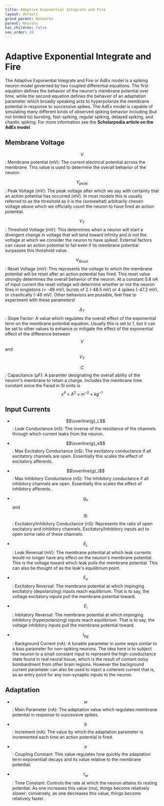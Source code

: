 ```yaml
---
title: Adaptive Exponential Integrate and Fire
layout: default
grand_parent: Networks
parent: Neurons
has_children: false
nav_order: 20
---
```


# Adaptive Exponential Integrate and Fire

The Adaptive Exponential Integrate and Fire or AdEx model is a spiking neuron model governed by two coupled differential equations. The first equation defines the behavior of the neuron's membrane potential over time, while the second equation defines the behavior of an adaptation parameter which broadly speaking acts to hyperpolarize the membrane potential in response to successive spikes. The AdEx model is capable of simulating many different kinds of observed spiking behavior including (but not limited to) bursting, fast-spiking, regular spiking, delayed spiking, and chaotic spiking. For more information see the **Scholarpedia article on the AdEx model**.

## Membrane Voltage

$$V$$: Membrane potential (mV): The current electrical potential across the membrane. This value is used to determine the overall behavior of the neuron.

$$V_{peak}$$: Peak Voltage (mV): The peak voltage after which we say with certainty that an action potential has occurred (mV). In most models this is usually referred to as the threshold as it is the (somewhat) arbitrarily chosen voltage above which we officially count the neuron to have fired an action potential.

$$V_T$$: Threshold Voltage (mV): This determines when a neuron will start a divergent change in voltage that will tend toward infinity and is not the voltage at which we consider the neuron to have spiked. External factors can cause an action potential to fail even if its membrane potential surpasses this threshold value.

$$V_{Reset}$$: Reset Voltage (mV): This represents the voltage to which the membrane potential will be reset after an action potential has fired. This reset value strongly determines the overall behavior of the neuron. At a constant 0.8 nA of input current the reset voltage will determine whether or not the neuron fires in singletons (< -49 mV), bursts of 2 (-48.5 mV) or 4 spikes (-47.2 mV), or chaotically (-48 mV). Other behaviors are possible, feel free to experiment with these parameters!

$$\Delta_T$$: Slope Factor: A value which regulates the overall effect of the exponential term on the membrane potential equation. Usually this is set to 1, but it can be set to other values to enhance or mitigate the effect of the exponential effect of the difference between $$V$$ and $$V_T$$

$$C$$: Capacitance (&mu;F): A paramter designating the overall ability of the neuron's membrane to retain a charge. Includes the membrane time constant since the Farad in SI units is $$s^4 \times A^2 \times m^{-2} \times kg^{-1}$$

## Input Currents

- $$\overline{g}_L$$: Leak Conductance (nS): The inverse of the resistance of the channels through which current leaks from the neuron.

- $$\overline{g}_e$$: Max Excitatory Conductance (nS): The excitatory conductance if all excitatory channels are open. Essentially this scales the effect of excitatory afferents.

- $$\overline{g}_i$$: Max Inhibitory Conductance (nS): The inhibitory conductance if all inhibitory channels are open. Essentially this scales the effect of inhibitory afferents.

- $$g_e$$ and $$g_i$$: Excitatory/Inhibitory Conductance (nS): Represents the ratio of open excitatory and inhibitory channels. Excitatory/Inhibitory inputs act to open some ratio of these channels.

- $$E_L$$: Leak Reversal (mV): The membrane potential at which leak currents would no longer have any effect on the neuron's membrane potential. This is the voltage toward which leak pulls the membrane potential. This can also be thought of as the leak's equilibrium point.

- $$E_e$$: Excitatory Reversal: The membrane potential at which impinging excitatory (depolarizing) inputs reach equilibrium. That is to say, the voltage excitatory inputs pull the membrane potential toward.

- $$E_i$$: Inbitatory Reversal: The membrane potential at which impinging inhibitory (hyperpolarizing) inputs reach equilibrium. That is to say, the voltage inhibitory inputs pull the membrane potential toward.

- $$I_{bg}$$: Background Current (nA): A tunable parameter in some ways similar to a bias parameter for non-spiking neurons. The idea here is to subject the neuron to a small constant input to represent the high-conductance state found in real neural tissue, which is the result of contant noisy bombardment from other brain regions. However the background current parameter can also be used to inject a coherent current that is, as an entry point for any non-synaptic inputs to the neuron.

## Adaptation

- $$w$$: Main Parameter (nA): The adaptation value which regulates membrane potential in response to successive spikes.

- $$b$$: Increment (nA): The value by which the adaptation parameter is incremented each time an action potential is fired.

- $$a$$: Coupling Constant: This value regulates how quickly the adaptation term exponentiall decays and its value relative to the membrane potential.

- $$\tau_w$$: Time Constant: Controls the rate at which the neuron attains its resting potential. As one increases this value (ms), things become relatively slower; conversely, as one decreases this value, things become relatively faster.